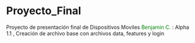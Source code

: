 # Proyecto_Final
Proyecto de presentación final de Dispositivos Moviles 
<font color="green"> Benjamin C. </font> : Alpha 1.1 , Creación de archivo base con archivos data, features y login 
